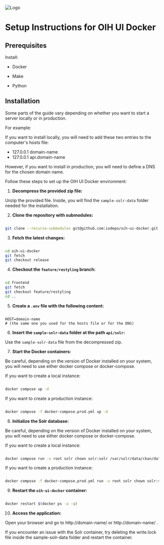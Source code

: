 ![Logo](https://oceaninfohub.org/wp-content/uploads/2020/12/logo_OIH_PNG-RGB-1.png)

# Setup Instructions for OIH UI Docker

## Prerequisites

Install:

- Docker

- Make

- Python

## Installation

Some parts of the guide vary depending on whether you want to start a server locally or in production.

For example:

If you want to install locally, you will need to add these two entries to the computer's hosts file:

- 127.0.0.1 domain-name
- 127.0.0.1 api.domain-name

However, if you want to install in production, you will need to define a DNS for the chosen domain name.

Follow these steps to set up the OIH UI Docker environment:

1.  **Decompress the provided zip file:**

Unzip the provided file. Inside, you will find the `sample-solr-data` folder needed for the installation.

2.  **Clone the repository with submodules:**

```bash

git clone --recurse-submodules git@github.com:iodepo/oih-ui-docker.git oih-ui-docker

```

3.  **Fetch the latest changes:**

```bash

cd oih-ui-docker
git fetch
git checkout release

```

4.  **Checkout the `feature/restyling` branch:**

```bash

cd frontend
git fetch
git checkout feature/restyling
cd ..

```

5.  **Create a `.env` file with the following content:**

```env

HOST=domain-name
# (the same one you used for the hosts file or for the DNS)

```

6.  **Insert the `sample-solr-data` folder at the path `api/solr`:**

Use the `sample-solr-data` file from the decompressed zip.

7.  **Start the Docker containers:**

Be careful, depending on the version of Docker installed on your system, you will need to use either docker compose or docker-compose.

If you want to create a local instance:

```bash

docker compose up -d


```

If you want to create a production instance:

```bash

docker compose -f docker-compose.prod.yml up -d

```

8.  **Initialize the Solr database:**

Be careful, depending on the version of Docker installed on your system, you will need to use either docker compose or docker-compose.

If you want to create a local instance:

```bash

docker compose run -u root solr chown solr:solr /var/solr/data/ckan/data

```

If you want to create a production instance:

```bash

docker compose -f docker-compose.prod.yml run -u root solr chown solr:solr /var/solr/data/ckan/data

```

9.  **Restart the `oih-ui-docker` container:**

```bash

docker restart $(docker ps -a -q)

```

10. **Access the application:**

Open your browser and go to http://domain-name/ or http://domain-name/ .

If you encounter an issue with the Solr container, try deleting the write.lock file inside the sample-solr-data folder and restart the container.
